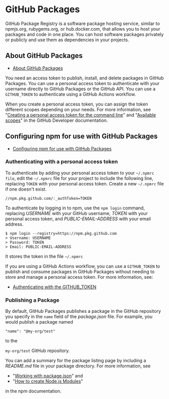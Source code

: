 # GitHub Packages

GitHub Package Registry is a software package hosting service, similar to npmjs.org, rubygems.org, or hub.docker.com, that allows you to host your packages and code in one place. You can host software packages privately or publicly and use them as dependencies in your projects.


## About GitHub Packages

* [About GitHub Packages](https://help.github.com/en/packages/publishing-and-managing-packages/about-github-packages)

You need an access token to publish, install, and delete packages in GitHub Packages. You can use a personal access token to authenticate with your username directly to GitHub Packages or the GitHub API. You can use a `GITHUB_TOKEN` to authenticate using a GitHub Actions workflow.

When you create a personal access token, you can assign the token different scopes depending on your needs. For more information, see "[Creating a personal access token for the command line](https://help.github.com/en/articles/creating-a-personal-access-token-for-the-command-line)" and "[Available scopes](https://developer.github.com/apps/building-oauth-apps/understanding-scopes-for-oauth-apps/#available-scopes)" in the GitHub Developer documentation.

## Configuring npm for use with GitHub Packages

* [Configuring npm for use with GitHub Packages](https://help.github.com/en/packages/using-github-packages-with-your-projects-ecosystem/configuring-npm-for-use-with-github-packages)

### Authenticating with a personal access token

To authenticate by adding your personal access token to your `~/.npmrc file`, edit the `~/.npmrc` file for your project to include the following line, replacing `TOKEN` with your personal access token. Create a new `~/.npmrc` file if one doesn't exist.

```
//npm.pkg.github.com/:_authToken=TOKEN
```

To authenticate by logging in to npm, use the `npm login` command, replacing _USERNAME_ with your GitHub username, _TOKEN_ with your personal access token, and _PUBLIC-EMAIL-ADDRESS_ with your email address.

```
$ npm login --registry=https://npm.pkg.github.com
> Username: USERNAME
> Password: TOKEN
> Email: PUBLIC-EMAIL-ADDRESS
```

It stores the token in the file `~/.npmrc`

If you are using a GitHub Actions workflow, you can use a `GITHUB_TOKEN` to publish and consume packages in GitHub Packages without needing to store and manage a personal access token. For more information, see:

* [Authenticating with the GITHUB_TOKEN](https://help.github.com/en/actions/configuring-and-managing-workflows/authenticating-with-the-github_token)

### Publishing a Package

By default, GitHub Packages publishes a package in the GitHub repository you specify in the `name` field of the _package.json_ file. For example, you would publish a package named 

`"name": "@my-org/test"` 

to the 

`my-org/test` GitHub repository. 

You can add a summary for the package listing page by including a _README.md_ file in your package directory. For more information, see 

* "[Working with package.json](https://docs.npmjs.com/getting-started/using-a-package.json)" and 
* "[How to create Node.js Modules](https://docs.npmjs.com/getting-started/creating-node-modules)" 
  
in the npm documentation.